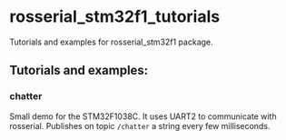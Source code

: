 # rosserial_stm32f1_tutorials
Tutorials and examples for rosserial_stm32f1 package.

## Tutorials and examples:

### chatter
Small demo for the STM32F1038C.
It uses UART2 to communicate with rosserial.
Publishes on topic `/chatter` a string every few milliseconds.

